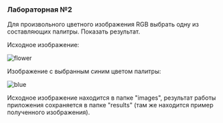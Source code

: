 ### Лабораторная №2
Для произвольного цветного изображения RGB выбрать одну из составляющих палитры. Показать результат.

Исходное изображение:

![flower](https://user-images.githubusercontent.com/48531344/109677137-6e3b1080-7b8a-11eb-9cc2-69a6b770bc6b.jpg)

Изображение с выбранным синим цветом палитры:

![blue](https://user-images.githubusercontent.com/48531344/109677255-89a61b80-7b8a-11eb-9e9a-5d1c67b813ff.jpg)

Исходное изображение находится в папке "images", результат работы приложения сохраняется в папке "results" (там же находится пример полученного изображения).
